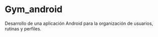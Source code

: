 # Gym_android
Desarrollo de una aplicación Android para la organización de usuarios, rutinas y perfiles.
